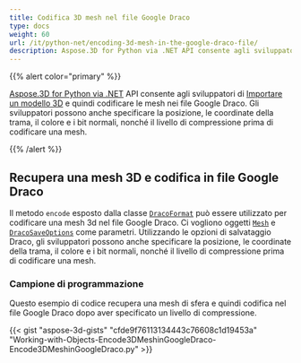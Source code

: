 ```yaml
---
title: Codifica 3D mesh nel file Google Draco
type: docs
weight: 60
url: /it/python-net/encoding-3d-mesh-in-the-google-draco-file/
description: Aspose.3D for Python via .NET API consente agli sviluppatori di importare un modello 3D e quindi codificare le mesh nei file Google Draco. Gli sviluppatori possono anche specificare la posizione, le coordinate della trama, il colore e i bit normali, nonché il livello di compressione prima di codificare una mesh.
---
```

{{% alert color="primary" %}}

[Aspose.3D for Python via .NET](https://products.aspose.com/3d/python-net/) API consente agli sviluppatori di [Importare un modello 3D](/3d/it/net/create-and-read-an-existing-3d-scene/#createandreadanexisting3dscene-readinga3dscene) e quindi codificare le mesh nei file Google Draco. Gli sviluppatori possono anche specificare la posizione, le coordinate della trama, il colore e i bit normali, nonché il livello di compressione prima di codificare una mesh.

{{% /alert %}}
##  **Recupera una mesh 3D e codifica in file Google Draco**
Il metodo `encode` esposto dalla classe [`DracoFormat`](https://reference.aspose.com/net/3d/aspose.threed.formats/dracoformat) può essere utilizzato per codificare una mesh 3d nel file Google Draco. Ci vogliono oggetti [`Mesh`](https://reference.aspose.com/net/3d/aspose.threed.entities/mesh) e [`DracoSaveOptions`](https://reference.aspose.com/net/3d/aspose.threed.formats.draco/dracosaveoptions) come parametri. Utilizzando le opzioni di salvataggio Draco, gli sviluppatori possono anche specificare la posizione, le coordinate della trama, il colore e i bit normali, nonché il livello di compressione prima di codificare una mesh.
###  **Campione di programmazione**
Questo esempio di codice recupera una mesh di sfera e quindi codifica nel file Google Draco dopo aver specificato un livello di compressione.

{{< gist "aspose-3d-gists" "cfde9f76113134443c76608c1d19453a" "Working-with-Objects-Encode3DMeshinGoogleDraco-Encode3DMeshinGoogleDraco.py" >}}
